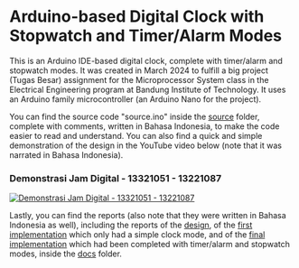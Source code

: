 # Arduino-based Digital Clock with Stopwatch and Timer/Alarm Modes
This is an Arduino IDE-based digital clock, complete with timer/alarm and stopwatch modes. It was created in March 2024 to fulfill a big project (Tugas Besar) assignment for the Microprocessor System class in the Electrical Engineering program at Bandung Institute of Technology. It uses an Arduino family microcontroller (an Arduino Nano for the project).

You can find the source code "source.ino" inside the [source](https://github.com/abe-pratomo/arduino-based-digital-clock/tree/85a2a71484c9189f11c33efd1d249a6488de6d89/source) folder, complete with comments, written in Bahasa Indonesia, to make the code easier to read and understand. You can also find a quick and simple demonstration of the design in the YouTube video below (note that it was narrated in Bahasa Indonesia).

### Demonstrasi Jam Digital - 13321051 - 13221087
[![Demonstrasi Jam Digital - 13321051 - 13221087](https://img.youtube.com/vi/WRGpoUvOJQ0/0.jpg)](https://www.youtube.com/watch?v=WRGpoUvOJQ0)

Lastly, you can find the reports (also note that they were written in Bahasa Indonesia as well), including the reports of the [design](https://github.com/abe-pratomo/arduino-based-digital-clock/blob/2079f8cc46cc64fba15c7e0c103756fd6f0a1d97/docs/Laporan%20Proyek%20Jam%20Digital%20v1%20-%2013221051%20-%2013221087.pdf), of the [first implementation](https://github.com/abe-pratomo/arduino-based-digital-clock/blob/2079f8cc46cc64fba15c7e0c103756fd6f0a1d97/docs/Laporan%20Proyek%20Jam%20Digital%20v2%20-%2013221051%20-%2013221087.pdf) which only had a simple clock mode, and of the [final implementation](https://github.com/abe-pratomo/arduino-based-digital-clock/blob/2079f8cc46cc64fba15c7e0c103756fd6f0a1d97/docs/Laporan%20Proyek%20Jam%20Digital%20Final%20-%2013221051%20-%2013221087.pdf) which had been completed with timer/alarm and stopwatch modes, inside the [docs](https://github.com/abe-pratomo/arduino-based-digital-clock/tree/85a2a71484c9189f11c33efd1d249a6488de6d89/docs) folder.

